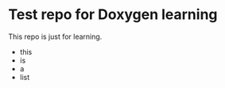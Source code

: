 Test repo for Doxygen learning
==============================

This repo is just for learning.
  * this
  * is
  * a
  * list


